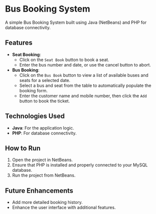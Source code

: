 # Bus Booking System

A simple Bus Booking System built using Java (NetBeans) and PHP for database connectivity.

## Features
- **Seat Booking**: 
  - Click on the `Seat Book` button to book a seat. 
  - Enter the bus number and date, or use the cancel button to abort.
- **Bus Booking**:
  - Click on the `Bus Book` button to view a list of available buses and seats for a selected date.
  - Select a bus and seat from the table to automatically populate the booking form.
  - Enter the customer name and mobile number, then click the `Add` button to book the ticket.

## Technologies Used
- **Java**: For the application logic.
- **PHP**: For database connectivity.

## How to Run
1. Open the project in NetBeans.
2. Ensure that PHP is installed and properly connected to your MySQL database.
3. Run the project from NetBeans.

## Future Enhancements
- Add more detailed booking history.
- Enhance the user interface with additional features.

